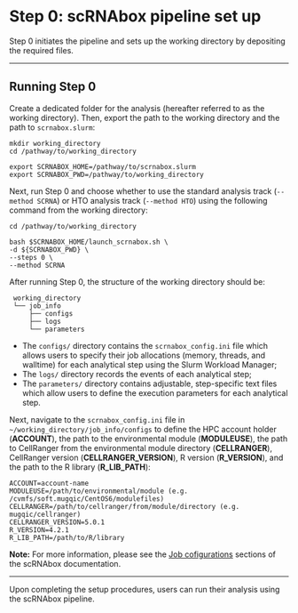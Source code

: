 # Step 0: scRNAbox pipeline set up
Step 0 initiates the pipeline and sets up the working directory by depositing the required files.
 - - - -
## Running Step 0
Create a dedicated folder for the analysis (hereafter referred to as the working directory). Then, export the path to the working directory and the path to `scrnabox.slurm`:
```
mkdir working_directory
cd /pathway/to/working_directory

export SCRNABOX_HOME=/pathway/to/scrnabox.slurm
export SCRNABOX_PWD=/pathway/to/working_directory
```

Next, run Step 0 and choose whether to use the standard analysis track (`--method SCRNA`) or HTO analysis track (`--method HTO`) using the following command from the working directory:
```
cd /pathway/to/working_directory 

bash $SCRNABOX_HOME/launch_scrnabox.sh \
-d ${SCRNABOX_PWD} \
--steps 0 \
--method SCRNA
```

After running Step 0, the structure of the working directory should be:
```
 working_directory
 └── job_info
     ├── configs
     ├── logs
     └── parameters
```
- The `configs/` directory contains the `scrnabox_config.ini` file which allows users to specify their job allocations (memory, threads, and walltime) for each analytical step using the Slurm Workload Manager; <br /> 
- The `logs/` directory records the events of each analytical step; <br />
- The `parameters/` directory contains adjustable, step-specific text files which allow users to define the execution parameters for each analytical step. <br />

Next, navigate to the `scrnabox_config.ini` file in `~/working_directory/job_info/configs` to define the HPC account holder (**ACCOUNT**), the path to the environmental module (**MODULEUSE**), the path to CellRanger from the environmental module directory (**CELLRANGER**), CellRanger version (**CELLRANGER_VERSION**), R version (**R_VERSION**), and the path to the R library (**R_LIB_PATH**):

```
ACCOUNT=account-name
MODULEUSE=/path/to/environmental/module (e.g. /cvmfs/soft.mugqic/CentOS6/modulefiles)
CELLRANGER=/path/to/cellranger/from/module/directory (e.g. mugqic/cellranger)
CELLRANGER_VERSION=5.0.1
R_VERSION=4.2.1
R_LIB_PATH=/path/to/R/library
```
**Note:** For more information, please see the [Job cofigurations](config.md) sections of the scRNAbox documentation.
 - - - -
Upon completing the setup procedures, users can run their analysis using the scRNAbox pipeline. 




